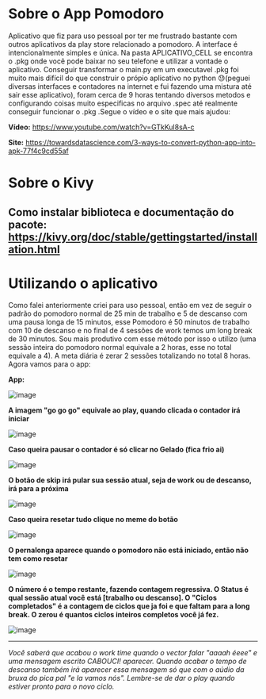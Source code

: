 # Sobre o App Pomodoro

Aplicativo que fiz para uso pessoal por ter me frustrado bastante com outros aplicativos da play store relacionado a pomodoro. A interface é intencionalmente simples e única. Na pasta APLICATIVO_CELL se encontra o .pkg onde você pode baixar no seu telefone e utilizar a vontade o aplicativo. Conseguir transformar o main.py em um executavel .pkg foi muito mais difícil do que construir o própio aplicativo no python 😓(peguei diversas interfaces e contadores na internet e fui fazendo uma mistura até sair esse aplicativo), foram cerca de 9 horas tentando diversos metodos e configurando coisas muito especificas no arquivo .spec até realmente conseguir funcionar o .pkg  .Segue o vídeo e o site que mais ajudou: 

**Vídeo:** https://www.youtube.com/watch?v=GTkKul8sA-c

**Site:** https://towardsdatascience.com/3-ways-to-convert-python-app-into-apk-77f4c9cd55af

# Sobre o Kivy

**Como instalar biblioteca e documentação do pacote:** https://kivy.org/doc/stable/gettingstarted/installation.html
-------------------

# Utilizando o aplicativo

Como falei anteriormente criei para uso pessoal, então em vez de seguir o padrão do pomodoro normal de 25 min de trabalho e 5 de descanso com uma pausa longa de 15 minutos, esse Pomodoro é 50 minutos de trabalho com 10 de descanso e no final de 4 sessões de work temos um long break de 30 minutos. Sou mais produtivo com esse método por isso o utilizo (uma sessão inteira do pomodoro normal equivale a 2 horas, esse no total equivale a 4). A meta diária é zerar 2 sessões totalizando no total 8 horas. Agora vamos para o app:

**App:**

![image](https://user-images.githubusercontent.com/90096835/213074181-43d16d20-2f42-4d48-ae9f-de0f1d990e75.png)

**A imagem "go go go" equivale ao play, quando clicada o contador irá iniciar**

![image](https://user-images.githubusercontent.com/90096835/213075143-33ee8bb7-7105-427b-aa1b-f12a1466c309.png)

**Caso queira pausar o contador é só clicar no Gelado (fica frio ai)**

![image](https://user-images.githubusercontent.com/90096835/213075250-d3f20656-39b6-4a20-a604-d94b9d4b3a58.png)

**O botão de skip irá pular sua sessão atual, seja de work ou de descanso, irá para a próxima**

![image](https://user-images.githubusercontent.com/90096835/213075362-7d9cdd4b-c3eb-4430-ac1e-5550cae08a03.png)

**Caso queira resetar tudo clique no meme do botão**

![image](https://user-images.githubusercontent.com/90096835/213075497-59f9c7d0-aeaa-4a29-bf25-79f1ccffc12f.png)

**O pernalonga aparece quando o pomodoro não está iniciado, então não tem como resetar**

![image](https://user-images.githubusercontent.com/90096835/213075715-7402a17e-bc91-4ba9-86e2-4ee4b9a951ff.png)

**O número é o tempo restante, fazendo contagem regressiva. O Status é qual sessão atual você está [trabalho ou descanso]. O "Ciclos completados" é a contagem de ciclos que ja foi e que faltam para a long break. O zerou é quantos ciclos inteiros completos você já fez.**

![image](https://user-images.githubusercontent.com/90096835/213076263-a12d8288-87ef-4d8b-8076-5ff9b581ddac.png)

-------------
*Você saberá que acabou o work time quando o vector falar "aaaah éeee" e uma mensagem escrito CABOUCI! aparecer. Quando acabar o tempo de descanso também irá aparecer essa mensagem só que com o aúdio da bruxa do pica pal "e la vamos nós". Lembre-se de dar o play quando estiver pronto para o novo ciclo.*  
